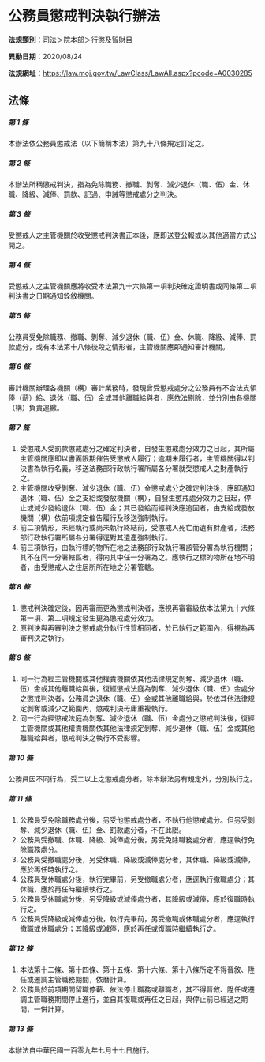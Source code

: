 # 公務員懲戒判決執行辦法

**法規類別**：司法＞院本部＞行懲及智財目

**異動日期**：2020/08/24  

**法規網址**：https://law.moj.gov.tw/LawClass/LawAll.aspx?pcode=A0030285





## 法條
##### 第 1 條
本辦法依公務員懲戒法（以下簡稱本法）第九十八條規定訂定之。

##### 第 2 條
本辦法所稱懲戒判決，指為免除職務、撤職、剝奪、減少退休（職、伍）金、休職、降級、減俸、罰款、記過、申誡等懲戒處分之判決。

##### 第 3 條
受懲戒人之主管機關於收受懲戒判決書正本後，應即送登公報或以其他適當方式公開之。

##### 第 4 條
受懲戒人之主管機關應將收受本法第九十六條第一項判決確定證明書或同條第二項判決書之日期通知銓敘機關。

##### 第 5 條
公務員受免除職務、撤職、剝奪、減少退休（職、伍）金、休職、降級、減俸、罰款處分，或有本法第十八條後段之情形者，主管機關應即通知審計機關。

##### 第 6 條
審計機關辦理各機關（構）審計業務時，發現曾受懲戒處分之公務員有不合法支領俸（薪）給、退休（職、伍）金或其他離職給與者，應依法剔除，並分別由各機關（構）負責追繳。

##### 第 7 條
1. 受懲戒人受罰款懲戒處分之確定判決者，自發生懲戒處分效力之日起，其所屬主管機關應即以書面限期催告受懲戒人履行；逾期未履行者，主管機關得以判決書為執行名義，移送法務部行政執行署所屬各分署就受懲戒人之財產執行之。
1. 主管機關收受剝奪、減少退休（職、伍）金懲戒處分之確定判決後，應即通知退休（職、伍）金之支給或發放機關（構），自發生懲戒處分效力之日起，停止或減少發給退休（職、伍）金；其已發給而經判決應追回者，由支給或發放機關（構）依前項規定催告履行及移送強制執行。
1. 前二項情形，未經執行或尚未執行終結前，受懲戒人死亡而遺有財產者，法務部行政執行署所屬各分署得逕對其遺產強制執行。
1. 前三項執行，由執行標的物所在地之法務部行政執行署該管分署為執行機關；其不在同一分署轄區者，得向其中任一分署為之。應執行之標的物所在地不明者，由受懲戒人之住居所所在地之分署管轄。

##### 第 8 條
1. 懲戒判決確定後，因再審而更為懲戒判決者，應視再審審級依本法第九十六條第一項、第二項規定發生更為懲戒處分效力。 
1. 原判決與再審判決之懲戒處分執行性質相同者，於已執行之範圍內，得視為再審判決之執行。

##### 第 9 條
1. 同一行為經主管機關或其他權責機關依其他法律規定剝奪、減少退休（職、伍）金或其他離職給與後，復經懲戒法庭為剝奪、減少退休（職、伍）金處分之懲戒判決者，公務員之退休（職、伍）金或其他離職給與，於依其他法律規定剝奪或減少之範圍內，懲戒判決毋庸重複執行。
1. 同一行為經懲戒法庭為剝奪、減少退休（職、伍）金處分之懲戒判決後，復經主管機關或其他權責機關依其他法律規定剝奪、減少退休（職、伍）金或其他離職給與者，懲戒判決之執行不受影響。

##### 第 10 條
公務員因不同行為，受二以上之懲戒處分者，除本辦法另有規定外，分別執行之。

##### 第 11 條
1. 公務員受免除職務處分後，另受他懲戒處分者，不執行他懲戒處分。但另受剝奪、減少退休（職、伍）金、罰款處分者，不在此限。
1. 公務員受撤職、休職、降級、減俸處分後，另受免除職務處分者，應逕執行免除職務處分。 
1. 公務員受撤職處分後，另受休職、降級或減俸處分者，其休職、降級或減俸，應於再任時執行之。 
1. 公務員受休職處分後，執行完畢前，另受撤職處分者，應逕執行撤職處分；其休職，應於再任時繼續執行之。 
1. 公務員受休職處分後，另受降級或減俸處分者，其降級或減俸，應於復職時執行之。 
1. 公務員受降級或減俸處分後，執行完畢前，另受撤職或休職處分者，應逕執行撤職或休職處分；其降級或減俸，應於再任或復職時繼續執行之。

##### 第 12 條
1. 本法第十二條、第十四條、第十五條、第十六條、第十八條所定不得晉敘、陞任或遷調主管職務期間，依曆計算。
1. 公務員於前項期間留職停薪、依法停止職務或離職者，其不得晉敘、陞任或遷調主管職務期間停止進行，並自其復職或再任之日起，與停止前已經過之期間，一併計算。

##### 第 13 條
本辦法自中華民國一百零九年七月十七日施行。


